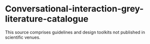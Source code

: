 # Conversational-interaction-grey-literature-catalogue
This source comprises guidelines and design toolkits not published in scientific venues.
